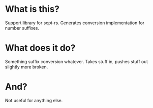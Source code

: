# What is this?
Support library for scpi-rs. 
Generates conversion implementation for number suffixes.

# What does it do?
Something suffix conversion whatever. Takes stuff in, pushes stuff out slightly more broken.

# And?
Not useful for anything else.